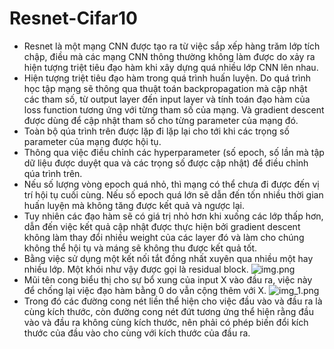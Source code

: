 # Resnet-Cifar10

- Resnet là một mạng CNN được tạo ra từ việc sắp xếp hàng trăm lớp tích chập, điều mà các mạng CNN thông thường không làm được do xảy ra hiện tượng triệt tiêu đạo hàm khi xây dựng quá nhiều lớp CNN lên nhau. 
- Hiện tượng triệt tiêu đạo hàm trong quá trình huấn luyện. Do quá trình học tập mạng sẽ thông qua thuật toán backpropagation mà cập nhật các tham số, từ output layer đến input layer và tính toán đạo hàm của loss function tương ứng với từng tham số của mạng. Và gradient descent được dùng để cập nhật tham số cho từng parameter của mạng đó.
- Toàn bộ qúa trình trên được lặp đi lặp lại cho tới khi các trọng số parameter của mạng được hội tụ.
- Thông qua việc điều chỉnh các hyperparameter (số epoch, số lần mà tập dữ liệu được duyệt qua và các trọng số được cập nhật) để điều chỉnh qúa trình trên. 
- Nếu số lượng vòng epoch quá nhỏ, thì mạng có thể chưa đi được đến vị trí hội tụ cuối cùng. Nếu số epoch quá lớn sẽ dẫn đến tốn nhiều thời gian huấn luyện mà không tăng được kết quả và ngược  lại.
- Tuy nhiên các đạo hàm sẽ có giá trị nhỏ hơn khi xuống các lớp thấp hơn, dẫn đến việc  kết quả cập nhật được thực hiện bởi gradient descent không làm thay đổi nhiều weight của các layer đó và làm cho chúng không thể hội tụ và máng sẽ không thu được kết quả tốt.
- Bằng việc sử dụng một kết nối tắt đồng nhất xuyên qua nhiều một hay nhiều lớp. Một khói như vậy được gọi là residual block.
![img.png](img.png)
- Mũi tên cong biểu thị cho sự bổ xung của input X vào đầu ra, việc này để chống lại việc đạo hàm bằng 0 do vẫn cộng thêm với X. 
![img_1.png](img_1.png)
- Trong đó các đường cong nét liền thể hiện cho việc đầu vào và đầu ra là cùng kích thước, còn đường cong nét đứt tương ứng thể hiện rằng đầu vào và đầu ra không cùng kích thước, nên phải có phép biến đổi kích thước của đầu vào cho cùng với kích thước của đầu ra.